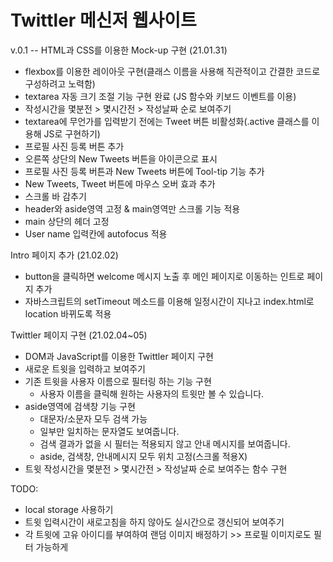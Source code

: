 # Twittler 메신저 웹사이트

v.0.1 -- HTML과 CSS를 이용한 Mock-up 구현 (21.01.31)

- flexbox를 이용한 레이아웃 구현(클래스 이름을 사용해 직관적이고 간결한 코드로 구성하려고 노력함)
- textarea 자동 크기 조절 기능 구현 완료 (JS 함수와 키보드 이벤트를 이용)
- 작성시간을 몇분전 > 몇시간전 > 작성날짜 순로 보여주기
- textarea에 무언가를 입력받기 전에는 Tweet 버튼 비활성화(.active 클래스를 이용해 JS로 구현하기)
- 프로필 사진 등록 버튼 추가
- 오른쪽 상단의 New Tweets 버튼을 아이콘으로 표시
- 프로필 사진 등록 버튼과 New Tweets 버튼에 Tool-tip 기능 추가
- New Tweets, Tweet 버튼에 마우스 오버 효과 추가
- 스크롤 바 감추기
- header와 aside영역 고정 & main영역만 스크롤 기능 적용
- main 상단의 헤더 고정
- User name 입력칸에 autofocus 적용

Intro 페이지 추가 (21.02.02)

- button을 클릭하면 welcome 메시지 노출 후 메인 페이지로 이동하는 인트로 페이지 추가
- 자바스크립트의 setTimeout 메소드를 이용해 일정시간이 지나고 index.html로 location 바뀌도록 적용

Twittler 페이지 구현 (21.02.04~05)

- DOM과 JavaScript를 이용한 Twittler 페이지 구현
- 새로운 트윗을 입력하고 보여주기
- 기존 트윗을 사용자 이름으로 필터링 하는 기능 구현
    - 사용자 이름을 클릭해 원하는 사용자의 트윗만 볼 수 있습니다.
- aside영역에 검색창 기능 구현
    - 대문자/소문자 모두 검색 가능
    - 일부만 일치하는 문자열도 보여줍니다.
    - 검색 결과가 없을 시 필터는 적용되지 않고 안내 메시지를 보여줍니다.
    - aside, 검색창, 안내메시지 모두 위치 고정(스크롤 적용X)
- 트윗 작성시간을 몇분전 > 몇시간전 > 작성날짜 순로 보여주는 함수 구현

TODO: 
- local storage 사용하기
- 트윗 입력시간이 새로고침을 하지 않아도 실시간으로 갱신되어 보여주기
- 각 트윗에 고유 아이디를 부여하여 랜덤 이미지 배정하기 >> 프로필 이미지로도 필터 가능하게